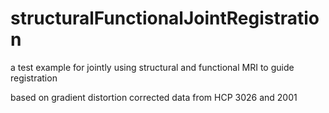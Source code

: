 # structuralFunctionalJointRegistration
a test example for jointly using structural and functional MRI to guide registration

based on gradient distortion corrected data from HCP 3026 and 2001
